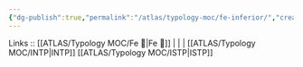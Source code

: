 ```yaml
---
{"dg-publish":true,"permalink":"/atlas/typology-moc/fe-inferior/","created":"","updated":"2023-02-27T19:46:42.388+01:00"}
---
```


Links :: [[ATLAS/Typology MOC/Fe 💉\|Fe 💉]] |  |  | 
[[ATLAS/Typology MOC/INTP\|INTP]]
[[ATLAS/Typology MOC/ISTP\|ISTP]]

